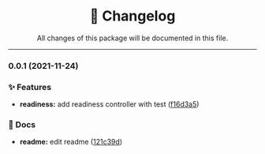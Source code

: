 <div align="center"><h1>📝 Changelog</h1><p>All changes of this package will be documented in this file.</p></div>

---

### 0.0.1 (2021-11-24)


### ✨ Features

* **readiness:** add readiness controller with test ([f16d3a5](https://github.com/tresdoce/nestjs-health/commit/f16d3a5b7cb48f38b04b63bb902c8bb9c3c9fff0))


### 📝 Docs

* **readme:** edit readme ([121c39d](https://github.com/tresdoce/nestjs-health/commit/121c39dd9f65c551003957b02d0960d6d131fc28))
